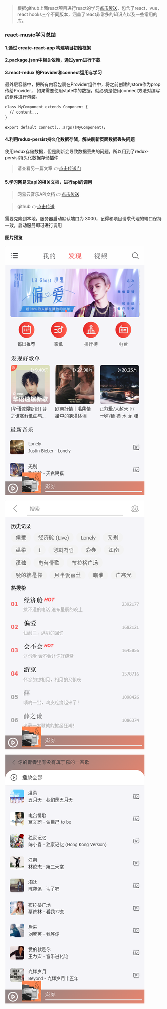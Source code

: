 > 根据github上面react项目进行react的学习[点击传送](https://github.com/QiaokeliHenku的music)，包含了react，vue，react hooks三个不同版本，涵盖了react非常多的知识点以及一些常用的库。

<!--more-->

### react-music学习总结

  #### 1.通过 create-react-app 构建项目初始框架

  #### 2.package.json中相关依赖，通过yarn进行下载

  #### 3.react-redux 的Provider和connect运用与学习

  最外层容器中，把所有内容包裹在Provider组件中，将之前创建的store作为prop传给Provider，
  如果需要使用state中的数据，就必须是使用connect方法对编写的组件进行包装。

  ```
  class MyComponent extends Component {
    // content...
  }

  export default connect(...args)(MyComponent);
  ```
  #### 4.利用redux-persist持久化数据存储，解决刷新页面数据丢失问题
  使用redux存储数据，但是刷新会导致数据丢失的问题，所以用到了redux-persist持久化数据存储插件
  > 请查看另一篇文章 :point_right:[点击传送门](https://juejin.im/post/6885907913265971208)

  #### 5.学习网易云api的相关文档，进行api的调用
  > 网易云音乐API文档 :point_right:[点击传送](https://binaryify.github.io/NeteaseCloudMusicApi/#/?id=neteasecloudmusicapi)

  > github :point_right:[点击传送](https://github.com/Binaryify/NeteaseCloudMusicApi)

  需要克隆到本地，服务器启动默认端口为 3000，记得和项目请求代理的端口保持一致，启动服务即可进行调用

  #### 图片预览

  ![](https://github.com/Xxcool/react-music/blob/main/src/static/images/view01.png)

  ![](https://github.com/Xxcool/react-music/blob/main/src/static/images/view02.png)

  ![](https://github.com/Xxcool/react-music/blob/main/src/static/images/view03.png)

